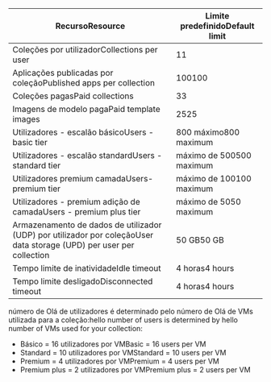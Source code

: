 
| <span data-ttu-id="c2f69-101">Recurso</span><span class="sxs-lookup"><span data-stu-id="c2f69-101">Resource</span></span> | <span data-ttu-id="c2f69-102">Limite predefinido</span><span class="sxs-lookup"><span data-stu-id="c2f69-102">Default limit</span></span> |
| --- | --- |
| <span data-ttu-id="c2f69-103">Coleções por utilizador</span><span class="sxs-lookup"><span data-stu-id="c2f69-103">Collections per user</span></span> |<span data-ttu-id="c2f69-104">1</span><span class="sxs-lookup"><span data-stu-id="c2f69-104">1</span></span> |
| <span data-ttu-id="c2f69-105">Aplicações publicadas por coleção</span><span class="sxs-lookup"><span data-stu-id="c2f69-105">Published apps per collection</span></span> |<span data-ttu-id="c2f69-106">100</span><span class="sxs-lookup"><span data-stu-id="c2f69-106">100</span></span> |
| <span data-ttu-id="c2f69-107">Coleções pagas</span><span class="sxs-lookup"><span data-stu-id="c2f69-107">Paid collections</span></span> |<span data-ttu-id="c2f69-108">3</span><span class="sxs-lookup"><span data-stu-id="c2f69-108">3</span></span> |
| <span data-ttu-id="c2f69-109">Imagens de modelo paga</span><span class="sxs-lookup"><span data-stu-id="c2f69-109">Paid template images</span></span> |<span data-ttu-id="c2f69-110">25</span><span class="sxs-lookup"><span data-stu-id="c2f69-110">25</span></span> |
| <span data-ttu-id="c2f69-111">Utilizadores - escalão básico</span><span class="sxs-lookup"><span data-stu-id="c2f69-111">Users - basic tier</span></span> |<span data-ttu-id="c2f69-112">800 máximo</span><span class="sxs-lookup"><span data-stu-id="c2f69-112">800 maximum</span></span> |
| <span data-ttu-id="c2f69-113">Utilizadores - escalão standard</span><span class="sxs-lookup"><span data-stu-id="c2f69-113">Users - standard tier</span></span> |<span data-ttu-id="c2f69-114">máximo de 500</span><span class="sxs-lookup"><span data-stu-id="c2f69-114">500 maximum</span></span> |
| <span data-ttu-id="c2f69-115">Utilizadores premium camada</span><span class="sxs-lookup"><span data-stu-id="c2f69-115">Users- premium tier</span></span> |<span data-ttu-id="c2f69-116">máximo de 100</span><span class="sxs-lookup"><span data-stu-id="c2f69-116">100 maximum</span></span> |
| <span data-ttu-id="c2f69-117">Utilizadores - premium adição de camada</span><span class="sxs-lookup"><span data-stu-id="c2f69-117">Users - premium plus tier</span></span> |<span data-ttu-id="c2f69-118">máximo de 50</span><span class="sxs-lookup"><span data-stu-id="c2f69-118">50 maximum</span></span> |
| <span data-ttu-id="c2f69-119">Armazenamento de dados de utilizador (UDP) por utilizador por coleção</span><span class="sxs-lookup"><span data-stu-id="c2f69-119">User data storage (UPD) per user per collection</span></span> |<span data-ttu-id="c2f69-120">50 GB</span><span class="sxs-lookup"><span data-stu-id="c2f69-120">50 GB</span></span> |
| <span data-ttu-id="c2f69-121">Tempo limite de inatividade</span><span class="sxs-lookup"><span data-stu-id="c2f69-121">Idle timeout</span></span> |<span data-ttu-id="c2f69-122">4 horas</span><span class="sxs-lookup"><span data-stu-id="c2f69-122">4 hours</span></span> |
| <span data-ttu-id="c2f69-123">Tempo limite desligado</span><span class="sxs-lookup"><span data-stu-id="c2f69-123">Disconnected timeout</span></span> |<span data-ttu-id="c2f69-124">4 horas</span><span class="sxs-lookup"><span data-stu-id="c2f69-124">4 hours</span></span> |

<span data-ttu-id="c2f69-125">número de Olá de utilizadores é determinado pelo número de Olá de VMs utilizada para a coleção:</span><span class="sxs-lookup"><span data-stu-id="c2f69-125">hello number of users is determined by hello number of VMs used for your collection:</span></span>

* <span data-ttu-id="c2f69-126">Básico = 16 utilizadores por VM</span><span class="sxs-lookup"><span data-stu-id="c2f69-126">Basic = 16 users per VM</span></span>
* <span data-ttu-id="c2f69-127">Standard = 10 utilizadores por VM</span><span class="sxs-lookup"><span data-stu-id="c2f69-127">Standard = 10 users per VM</span></span>
* <span data-ttu-id="c2f69-128">Premium = 4 utilizadores por VM</span><span class="sxs-lookup"><span data-stu-id="c2f69-128">Premium = 4 users per VM</span></span>
* <span data-ttu-id="c2f69-129">Premium plus = 2 utilizadores por VM</span><span class="sxs-lookup"><span data-stu-id="c2f69-129">Premium plus = 2 users per VM</span></span>

